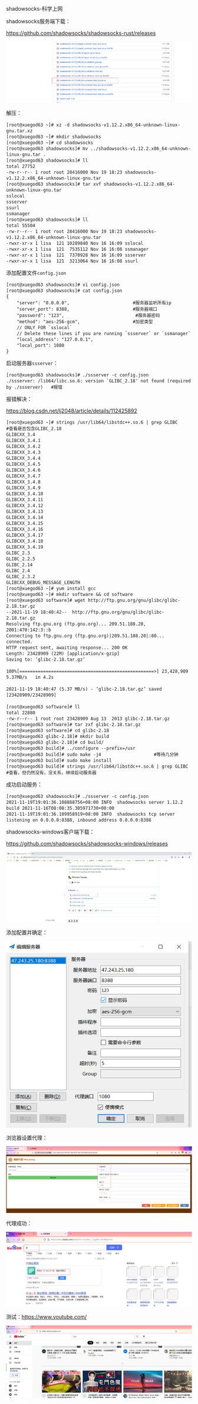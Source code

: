 shadowsocks-科学上网



shadowsocks服务端下载：

https://github.com/shadowsocks/shadowsocks-rust/releases



![image-20211119184619240](assets/image-20211119184619240.png)





解压：

```shell
[root@xuegod63 ~]# xz -d shadowsocks-v1.12.2.x86_64-unknown-linux-gnu.tar.xz
[root@xuegod63 ~]# mkdir shadowsocks
[root@xuegod63 ~]# cd shadowsocks
[root@xuegod63 shadowsocks]# mv ../shadowsocks-v1.12.2.x86_64-unknown-linux-gnu.tar .
[root@xuegod63 shadowsocks]# ll
total 27752
-rw-r--r-- 1 root root 28416000 Nov 19 18:23 shadowsocks-v1.12.2.x86_64-unknown-linux-gnu.tar
[root@xuegod63 shadowsocks]# tar xvf shadowsocks-v1.12.2.x86_64-unknown-linux-gnu.tar
sslocal
ssserver
ssurl
ssmanager
[root@xuegod63 shadowsocks]# ll
total 55504
-rw-r--r-- 1 root root 28416000 Nov 19 18:23 shadowsocks-v1.12.2.x86_64-unknown-linux-gnu.tar
-rwxr-xr-x 1 lisa  121 10289840 Nov 16 16:09 sslocal
-rwxr-xr-x 1 lisa  121  7535112 Nov 16 16:08 ssmanager
-rwxr-xr-x 1 lisa  121  7370928 Nov 16 16:09 ssserver
-rwxr-xr-x 1 lisa  121  3213064 Nov 16 16:08 ssurl
```



添加配置文件`config.json`

```shell
[root@xuegod63 shadowsocks]# vi config.json
[root@xuegod63 shadowsocks]# cat config.json
{
    "server": "0.0.0.0",                        #服务器监听所有ip
    "server_port": 8388,                        #服务器端口
    "password": "123",                           #服务器密码
    "method": "aes-256-gcm",                    #加密类型
    // ONLY FOR `sslocal`
    // Delete these lines if you are running `ssserver` or `ssmanager`
    "local_address": "127.0.0.1",              
    "local_port": 1080
}

```



启动服务器`ssserver`：

```shell
[root@xuegod63 shadowsocks]# ./ssserver -c config.json
./ssserver: /lib64/libc.so.6: version `GLIBC_2.18' not found (required by ./ssserver)   #报错
```



报错解决：

https://blog.csdn.net/lj2048/article/details/112425892

```shell
[root@xuegod63 ~]# strings /usr/lib64/libstdc++.so.6 | grep GLIBC     #查看是否包含GLIBC_2.18
GLIBCXX_3.4
GLIBCXX_3.4.1
GLIBCXX_3.4.2
GLIBCXX_3.4.3
GLIBCXX_3.4.4
GLIBCXX_3.4.5
GLIBCXX_3.4.6
GLIBCXX_3.4.7
GLIBCXX_3.4.8
GLIBCXX_3.4.9
GLIBCXX_3.4.10
GLIBCXX_3.4.11
GLIBCXX_3.4.12
GLIBCXX_3.4.13
GLIBCXX_3.4.14
GLIBCXX_3.4.15
GLIBCXX_3.4.16
GLIBCXX_3.4.17
GLIBCXX_3.4.18
GLIBCXX_3.4.19
GLIBC_2.3
GLIBC_2.2.5
GLIBC_2.14
GLIBC_2.4
GLIBC_2.3.2
GLIBCXX_DEBUG_MESSAGE_LENGTH
[root@xuegod63 ~]# yum install gcc
[root@xuegod63 ~]# mkdir software && cd software
[root@xuegod63 software]# wget http://ftp.gnu.org/gnu/glibc/glibc-2.18.tar.gz
--2021-11-19 18:40:42--  http://ftp.gnu.org/gnu/glibc/glibc-2.18.tar.gz
Resolving ftp.gnu.org (ftp.gnu.org)... 209.51.188.20, 2001:470:142:3::b
Connecting to ftp.gnu.org (ftp.gnu.org)|209.51.188.20|:80... connected.
HTTP request sent, awaiting response... 200 OK
Length: 23428909 (22M) [application/x-gzip]
Saving to: ‘glibc-2.18.tar.gz’

100%[===================================================>] 23,428,909  5.37MB/s   in 4.2s

2021-11-19 18:40:47 (5.37 MB/s) - ‘glibc-2.18.tar.gz’ saved [23428909/23428909]

[root@xuegod63 software]# ll
total 22880
-rw-r--r-- 1 root root 23428909 Aug 13  2013 glibc-2.18.tar.gz
[root@xuegod63 software]# tar zxf glibc-2.18.tar.gz
[root@xuegod63 software]# cd glibc-2.18
[root@xuegod63 glibc-2.18]# mkdir build
[root@xuegod63 glibc-2.18]# cd build/
[root@xuegod63 build]# ../configure --prefix=/usr              
[root@xuegod63 build]# sudo make -j4                    #等待几分钟
[root@xuegod63 build]# sudo make install
[root@xuegod63 build]# strings /usr/lib64/libstdc++.so.6 | grep GLIBC     #查看，但仍然没有，没关系，继续启动服务器

```



成功启动服务：

```shell
[root@xuegod63 shadowsocks]# ./ssserver -c config.json
2021-11-19T19:01:36.108888756+08:00 INFO  shadowsocks server 1.12.2 build 2021-11-16T08:08:35.305971730+00:00
2021-11-19T19:01:36.109958919+08:00 INFO  shadowsocks tcp server listening on 0.0.0.0:8388, inbound address 0.0.0.0:8388

```



shadowsocks-windows客户端下载：

https://github.com/shadowsocks/shadowsocks-windows/releases

![image-20211119190509327](assets/image-20211119190509327.png)



添加配置并确定：

![image-20211119190713593](assets/image-20211119190713593.png)

浏览器设置代理：

![image-20211119190914552](assets/image-20211119190914552.png)



代理成功：

![image-20211119190946163](assets/image-20211119190946163.png)



测试：https://www.youtube.com/

![image-20211119191504818](assets/image-20211119191504818.png)

